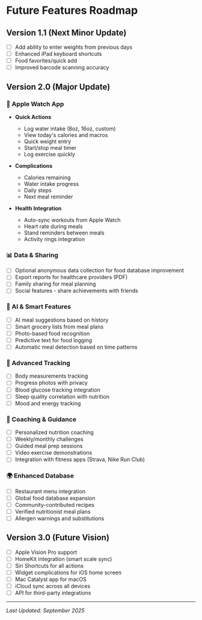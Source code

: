 # Future Features Roadmap

## Version 1.1 (Next Minor Update)
- [ ] Add ability to enter weights from previous days
- [ ] Enhanced iPad keyboard shortcuts
- [ ] Food favorites/quick add
- [ ] Improved barcode scanning accuracy

## Version 2.0 (Major Update)

### 🍎 Apple Watch App
- **Quick Actions**
  - Log water intake (8oz, 16oz, custom)
  - View today's calories and macros
  - Quick weight entry
  - Start/stop meal timer
  - Log exercise quickly

- **Complications**
  - Calories remaining
  - Water intake progress
  - Daily steps
  - Next meal reminder

- **Health Integration**
  - Auto-sync workouts from Apple Watch
  - Heart rate during meals
  - Stand reminders between meals
  - Activity rings integration

### 📊 Data & Sharing
- [ ] Optional anonymous data collection for food database improvement
- [ ] Export reports for healthcare providers (PDF)
- [ ] Family sharing for meal planning
- [ ] Social features - share achievements with friends

### 🤖 AI & Smart Features
- [ ] AI meal suggestions based on history
- [ ] Smart grocery lists from meal plans
- [ ] Photo-based food recognition
- [ ] Predictive text for food logging
- [ ] Automatic meal detection based on time patterns

### 💪 Advanced Tracking
- [ ] Body measurements tracking
- [ ] Progress photos with privacy
- [ ] Blood glucose tracking integration
- [ ] Sleep quality correlation with nutrition
- [ ] Mood and energy tracking

### 🎯 Coaching & Guidance
- [ ] Personalized nutrition coaching
- [ ] Weekly/monthly challenges
- [ ] Guided meal prep sessions
- [ ] Video exercise demonstrations
- [ ] Integration with fitness apps (Strava, Nike Run Club)

### 🌍 Enhanced Database
- [ ] Restaurant menu integration
- [ ] Global food database expansion
- [ ] Community-contributed recipes
- [ ] Verified nutritionist meal plans
- [ ] Allergen warnings and substitutions

## Version 3.0 (Future Vision)
- [ ] Apple Vision Pro support
- [ ] HomeKit integration (smart scale sync)
- [ ] Siri Shortcuts for all actions
- [ ] Widget complications for iOS home screen
- [ ] Mac Catalyst app for macOS
- [ ] iCloud sync across all devices
- [ ] API for third-party integrations

---
*Last Updated: September 2025*